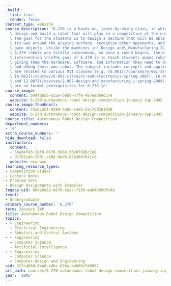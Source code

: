 ```yaml
---
_build:
  list: true
  render: false
content_type: website
course_description: "6.270 is a hands-on, learn-by-doing class, in which participants\
  \ design and build a robot that will play in a competition at the end of January.\
  \ The goal for the students is to design a machine that will be able to navigate\
  \ its way around the playing surface, recognize other opponents, and manipulate\
  \ game objects. Unlike the machines in\_Design and\_Manufacturing I\_([2.007](/courses/2-007-design-and-manufacturing-i-spring-2009)),\
  \ 6.270 robots are totally autonomous, so once a round begins, there is no human\
  \ intervention.\n\nThe goal of 6.270 is to teach students about robotic design by\
  \ giving them the hardware, software, and information they need to design, build,\
  \ and debug their own robot. The subject includes concepts and applications that\
  \ are related to various MIT classes (e.g. [6.001](/courses/6-001-structure-and-interpretation-of-computer-programs-spring-2005),\
  \ [6.002](/courses/6-002-circuits-and-electronics-spring-2007), [6.004](/courses/6-004-computation-structures-spring-2009),\
  \ and [2.007](/courses/2-007-design-and-manufacturing-i-spring-2009)), though there\
  \ are no formal prerequisites for 6.270.\n"
course_image:
  content: b04fbb5b-b15e-beb9-47fe-487eed84d37e
  website: 6-270-autonomous-robot-design-competition-january-iap-2005
course_image_thumbnail:
  content: 73abcd3f-9280-da0a-e4dd-b517d9261958
  website: 6-270-autonomous-robot-design-competition-january-iap-2005
course_title: Autonomous Robot Design Competition
department_numbers:
- '6'
extra_course_numbers: ''
hide_download: false
instructors:
  content:
  - 5ba04f43-28f0-8676-580e-56e0768bc168
  - d17b2c4b-3501-a284-bbd5-05b308fb41c0
  website: ocw-www
learning_resource_types:
- Competition Videos
- Lecture Notes
- Problem Sets
- Design Assignments with Examples
legacy_uid: 86d20a62-e87b-6a2c-f190-eab48858fcda
level:
- Undergraduate
primary_course_number: '6.270'
term: January IAP
title: Autonomous Robot Design Competition
topics:
- - Engineering
  - Electrical Engineering
  - Robotics and Control Systems
- - Engineering
  - Computer Science
  - Artificial Intelligence
- - Engineering
  - Computer Science
  - Computer Design and Engineering
uid: 323c406d-6ba8-4dbc-836e-beb0b2f49867
url_path: courses/6-270-autonomous-robot-design-competition-january-iap-2005
year: '2005'
---
```

